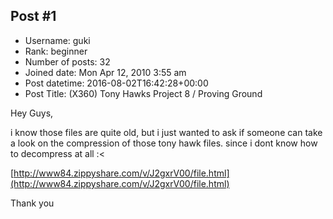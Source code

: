 ## Post #1
- Username: guki
- Rank: beginner
- Number of posts: 32
- Joined date: Mon Apr 12, 2010 3:55 am
- Post datetime: 2016-08-02T16:42:28+00:00
- Post Title: (X360) Tony Hawks Project 8 / Proving Ground

Hey Guys,

i know those files are quite old, but i just wanted to ask if someone can take a look on the compression of those tony hawk files. since i dont know how to decompress at all :< 

[http://www84.zippyshare.com/v/J2gxrV00/file.html](http://www84.zippyshare.com/v/J2gxrV00/file.html)

Thank you
